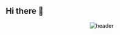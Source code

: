 

## Hi there 👋


<div align="center">

![header](https://capsule-render.vercel.app/api?type=waving&color=auto&height=300&section=header&text=WOO_JUN_GYU&fontSize=90)

<!--<table>
<tr>
<td align="center" colspan="2">

### ℹ️ Cards ℹ️

</td>
</tr>
---

<tr>
<td align="center" valign="top" width="58%">

</td>

<td align="center" valign="top" width="42%">

[![Solved.ac
프로필](http://mazassumnida.wtf/api/generate_badge?boj={dnwnsrb11})](https://solved.ac/{handle})

</td>
</tr>
</table>-->

<br/>






<!--
**Woojungyu/Woojungyu** is a ✨ _special_ ✨ repository because its `README.md` (this file) appears on your GitHub profile.

Here are some ideas to get you started:

- 🔭 I’m currently working on ...
- 🌱 I’m currently learning ...
- 👯 I’m looking to collaborate on ...
- 🤔 I’m looking for help with ...
- 💬 Ask me about ...
- 📫 How to reach me: ...
- 😄 Pronouns: ...
- ⚡ Fun fact: ...
-->
